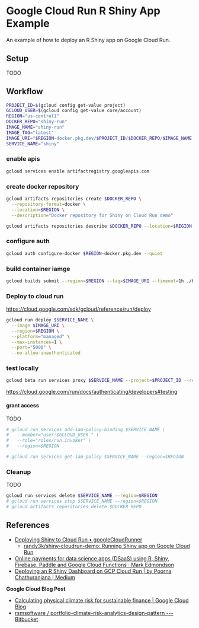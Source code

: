 # Google Cloud Run R Shiny App Example

An example of how to deploy an R Shiny app on Google Cloud Run.

## Setup

TODO

## Workflow

```sh
PROJECT_ID=$(gcloud config get-value project)
GCLOUD_USER=$(gcloud config get-value core/account)
REGION="us-central1"
DOCKER_REPO="shiny-run"
IMAGE_NAME="shiny-run"
IMAGE_TAG="latest"
IMAGE_URI="$REGION-docker.pkg.dev/$PROJECT_ID/$DOCKER_REPO/$IMAGE_NAME:$IMAGE_TAG"
SERVICE_NAME="shiny"
```

### enable apis

```sh
gcloud services enable artifactregistry.googleapis.com
```

### create docker repository

```sh
gcloud artifacts repositories create $DOCKER_REPO \
  --repository-format=docker \
  --location=$REGION \
  --description="Docker repository for Shiny on Cloud Run demo"
```

```sh
gcloud artifacts repositories describe $DOCKER_REPO --location=$REGION
```

### configure auth

```sh
gcloud auth configure-docker $REGION-docker.pkg.dev --quiet
```

### build container iamge

``` sh
gcloud builds submit --region=$REGION --tag=$IMAGE_URI --timeout=1h ./build
```

### Deploy to cloud run

<https://cloud.google.com/sdk/gcloud/reference/run/deploy>

```sh
gcloud run deploy $SERVICE_NAME \
  --image $IMAGE_URI \
  --region=$REGION \
  --platform="managed" \
  --max-instances=1 \
  --port="5000" \
  --no-allow-unauthenticated
```

### test locally

```sh
gcloud beta run services proxy $SERVICE_NAME --project=$PROJECT_ID --region=$REGION
```

<https://cloud.google.com/run/docs/authenticating/developers#testing>

#### grant access

TODO

```sh
# gcloud run services add-iam-policy-binding $SERVICE_NAME \
#   --member="user:$GCLOUD_USER " \
#   --role="roles/run.invoker" \
#   --region=$REGION
```

```sh
# gcloud run services get-iam-policy $SERVICE_NAME --region=$REGION
```

### Cleanup

TODO

```sh
gcloud run services delete $SERVICE_NAME --region=$REGION
# gcloud run services stop $SERVICE_NAME --region=$REGION
# gcloud artifacts repositories delete $DOCKER_REPO
```

## References

-   [Deploying Shiny to Cloud Run • googleCloudRunner](https://code.markedmondson.me/googleCloudRunner/articles/usecase-shiny-cloudrun.html)
    -   [randy3k/shiny-cloudrun-demo: Running Shiny app on Google Cloud Run](https://github.com/randy3k/shiny-cloudrun-demo/tree/master)
-   [Online payments for data science apps (DSaaS) using R, Shiny, Firebase, Paddle and Google Cloud Functions · Mark Edmondson](https://code.markedmondson.me/datascience-aas/)
-   [Deploying an R Shiny Dashboard on GCP Cloud Run \| by Poorna Chathuranjana \| Medium](https://medium.com/@hdpoorna/deploying-an-r-shiny-dashboard-on-gcp-cloud-run-c1c32a076783#6a58)


**Google Cloud Blog Post**

-   [Calculating physical climate risk for sustainable finance \| Google Cloud Blog](https://cloud.google.com/blog/topics/sustainability/calculating-physical-climate-risk-for-sustainable-finance)
-   [rsmsoftware / portfolio-climate-risk-analytics-design-pattern --- Bitbucket](https://bitbucket.org/rsmsoftware/portfolio-climate-risk-analytics-design-pattern/src/master/)


